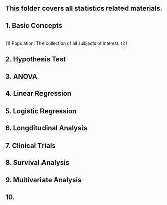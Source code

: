 ## This folder covers all statistics related materials.

## 1. Basic Concepts
<br> (1) Population: The collection of all subjects of interest.
(2) 

## 2. Hypothesis Test

## 3. ANOVA 

## 4. Linear Regression

## 5. Logistic Regression

## 6. Longditudinal Analysis

## 7. Clinical Trials

## 8. Survival Analysis

## 9. Multivariate Analysis

## 10. 
